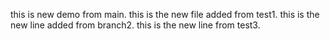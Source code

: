 this is new demo from main.
this is the new file added from test1.
this is the new line added from branch2.
this is the new line from test3.
